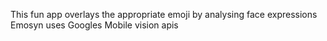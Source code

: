 This fun app overlays the appropriate emoji by analysing face expressions
Emosyn uses Googles Mobile vision apis
